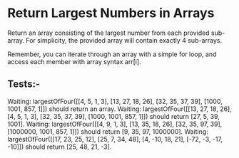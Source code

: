 # Return Largest Numbers in Arrays

Return an array consisting of the largest number from each provided sub-array. For simplicity, the provided array will contain exactly 4 sub-arrays.

Remember, you can iterate through an array with a simple for loop, and access each member with array syntax arr[i].

## Tests:-

Waiting: largestOfFour([[4, 5, 1, 3], [13, 27, 18, 26], [32, 35, 37, 39], [1000, 1001, 857, 1]]) should return an array.
Waiting: largestOfFour([[13, 27, 18, 26], [4, 5, 1, 3], [32, 35, 37, 39], [1000, 1001, 857, 1]]) should return [27, 5, 39, 1001].
Waiting: largestOfFour([[4, 9, 1, 3], [13, 35, 18, 26], [32, 35, 97, 39], [1000000, 1001, 857, 1]]) should return [9, 35, 97, 1000000].
Waiting: largestOfFour([[17, 23, 25, 12], [25, 7, 34, 48], [4, -10, 18, 21], [-72, -3, -17, -10]]) should return [25, 48, 21, -3].
